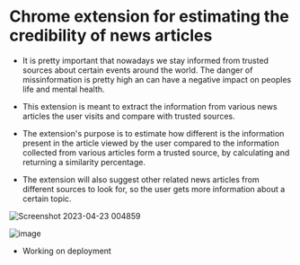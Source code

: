 # Chrome extension for estimating the credibility of news articles

 - It is pretty important that nowadays we stay informed from trusted sources about certain events around the world. The danger of missinformation is pretty high an can have a negative impact on peoples life and mental health.

 - This extension is meant to extract the information from various news articles the user visits and compare with trusted sources.
 
 - The extension's purpose is to estimate how different is the information present in the article viewed by the user compared to the information collected from various articles form a trusted source, by calculating and returning a similarity percentage.
 
 - The extension will also suggest other related news articles from different sources to look for, so the user gets more information about a certain topic.
 
![Screenshot 2023-04-23 004859](https://user-images.githubusercontent.com/91996303/233808062-9763f1c6-bc6f-4329-9674-8ebcb550cf67.png)

![image](https://user-images.githubusercontent.com/91996303/233808278-d4dc6eec-ab4b-42a8-a0fb-d936cddd7f8b.png)


- Working on deployment
